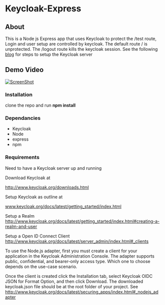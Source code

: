 
# Keycloak-Express

## About
This is a Node js Express app that uses Keycloak to protect the /test route, 
Login and user setup are controlled by keycloak. The default route / is unprotected. 
The /logout route kills the keycloak session. See the following [blog](https://codeburst.io/keycloak-and-express-7c71693d507a)
for steps to setup the Keycloak server

## Demo Video

[![ScreenShot](./keycloak-setup.jpg)](https://youtu.be/VAzI7f3pxec)

### Installation

clone the repo and run **npm install**

### Dependancies 
- Keycloak
- Node
- express
- npm 

### Requirements 
Need to have a Keycloak server up and running

Download Keycloak at 

http://www.keycloak.org/downloads.html

Setup Keycloak as outline at 

www.keycloak.org/docs/latest/getting_started/index.html

Setup a Realm
http://www.keycloak.org/docs/latest/getting_started/index.html#creating-a-realm-and-user

Setup a Open ID Connect Client
http://www.keycloak.org/docs/latest/server_admin/index.html#_clients

To use the Node.js adapter, first you must create a client for your application in the Keycloak Administration Console. The adapter supports public, confidential, and bearer-only access type. Which one to choose depends on the use-case scenario.

Once the client is created click the Installation tab, select Keycloak OIDC JSON for Format Option, and then click Download. The downloaded keycloak.json file should be at the root folder of your project.
See 
http://www.keycloak.org/docs/latest/securing_apps/index.html#_nodejs_adapter